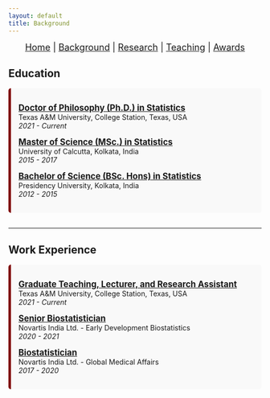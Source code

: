 ```yaml
---
layout: default
title: Background
---
```


<nav style="text-align:center; font-size: 18px; margin-bottom: 20px;">
  <a href="/index.html">Home</a> |
  <a href="/background.html">Background</a> |
  <a href="/research.html">Research</a> |
  <a href="/teaching.html">Teaching</a> |
  <a href="/awards.html">Awards</a> 
</nav>

## Education

<div style="margin-bottom: 30px; padding: 15px; background-color:#f9f9f9; border-left:5px solid #800000; border-radius:5px;">

<p>
  <span style="font-weight:bold; text-decoration:underline; font-size:1.2em;">Doctor of Philosophy (Ph.D.) in Statistics</span><br>
  Texas A&M University, College Station, Texas, USA<br>
  <em>2021 - Current</em>
</p>

<p>
  <span style="font-weight:bold; text-decoration:underline; font-size:1.2em;">Master of Science (MSc.) in Statistics</span><br>
  University of Calcutta, Kolkata, India<br>
  <em>2015 - 2017</em>
</p>

<p>
  <span style="font-weight:bold; text-decoration:underline; font-size:1.2em;">Bachelor of Science (BSc. Hons) in Statistics</span><br>
  Presidency University, Kolkata, India<br>
  <em>2012 - 2015</em>
</p>

</div>

---

## Work Experience

<div style="margin-bottom: 30px; padding: 15px; background-color:#f9f9f9; border-left:5px solid #800000; border-radius:5px;">

<p>
  <span style="font-weight:bold; text-decoration:underline; font-size:1.2em;">Graduate Teaching, Lecturer, and Research Assistant</span><br>
  Texas A&M University, College Station, Texas, USA<br>
  <em>2021 - Current</em>
</p>

<p>
  <span style="font-weight:bold; text-decoration:underline; font-size:1.2em;">Senior Biostatistician</span><br>
  Novartis India Ltd. - Early Development Biostatistics<br>
  <em>2020 - 2021</em>
</p>

<p>
  <span style="font-weight:bold; text-decoration:underline; font-size:1.2em;">Biostatistician</span><br>
  Novartis India Ltd. - Global Medical Affairs<br>
  <em>2017 - 2020</em>
</p>

</div>
